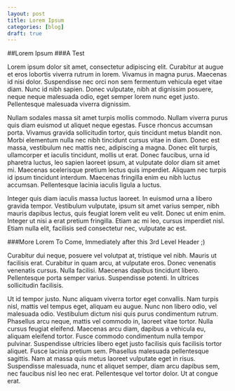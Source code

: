```yaml
---
layout: post
title: Lorem Ipsum
categories: [blog]
draft: true
---
```


##Lorem Ipsum
###A Test

Lorem ipsum dolor sit amet, consectetur adipiscing elit. Curabitur at augue et eros lobortis viverra rutrum in lorem. Vivamus in magna purus. Maecenas id nisi dolor. Suspendisse nec orci non sem fermentum vehicula eget vitae diam. Nunc id nibh sapien. Donec vulputate, nibh at dignissim posuere, neque neque malesuada odio, eget semper lorem nunc eget justo. Pellentesque malesuada viverra dignissim.

Nullam sodales massa sit amet turpis mollis commodo. Nullam viverra purus quis diam euismod ut aliquet neque egestas. Fusce rhoncus accumsan porta. Vivamus gravida sollicitudin tortor, quis tincidunt metus blandit non. Morbi elementum nulla nec nibh tincidunt cursus vitae in diam. Donec est massa, vestibulum nec mattis nec, adipiscing a magna. Donec elit turpis, ullamcorper et iaculis tincidunt, mollis ut erat. Donec faucibus, urna id pharetra luctus, leo sapien laoreet ipsum, at vulputate dolor diam sit amet mi. Maecenas scelerisque pretium lectus quis imperdiet. Aliquam nec turpis id ipsum tincidunt interdum. Maecenas fringilla enim eu nibh luctus accumsan. Pellentesque lacinia iaculis ligula a luctus.

Integer quis diam iaculis massa luctus laoreet. In euismod urna a libero gravida tempor. Vestibulum vulputate, ipsum sit amet varius semper, nibh mauris dapibus lectus, quis feugiat lorem velit eu velit. Donec ut enim enim. Integer ut nisi a erat pretium fringilla. Etiam ac mi leo, cursus imperdiet nisl. Etiam nulla elit, facilisis sed consectetur nec, vulputate ac est.

###More Lorem To Come, Immediately after this 3rd Level Header ;)

Curabitur dui neque, posuere vel volutpat at, tristique vel nibh. Mauris ut facilisis erat. Curabitur in quam arcu, at vulputate eros. Donec venenatis venenatis cursus. Nulla facilisi. Maecenas dapibus tincidunt libero. Pellentesque porta semper varius. Suspendisse potenti. In ultrices sollicitudin facilisis.

Ut id tempor justo. Nunc aliquam viverra tortor eget convallis. Nam turpis nisl, mattis vel tempus eget, aliquam eu augue. Nunc non libero odio, vel malesuada odio. Vestibulum dictum nisi quis purus condimentum rutrum. Phasellus arcu neque, mattis vel commodo in, laoreet vitae tortor. Nulla cursus feugiat eleifend. Maecenas arcu diam, dapibus a vehicula eu, aliquam eleifend tortor. Fusce commodo condimentum nulla tempor pulvinar. Suspendisse ultricies libero eget justo facilisis quis facilisis tortor aliquet. Fusce lacinia pretium sem. Phasellus malesuada pellentesque sagittis. Nam at massa quis metus laoreet vulputate eget in risus. Suspendisse malesuada, nunc et aliquet semper, diam arcu dapibus sem, nec faucibus nisl leo nec erat. Pellentesque vel tortor dolor. Ut at congue erat.